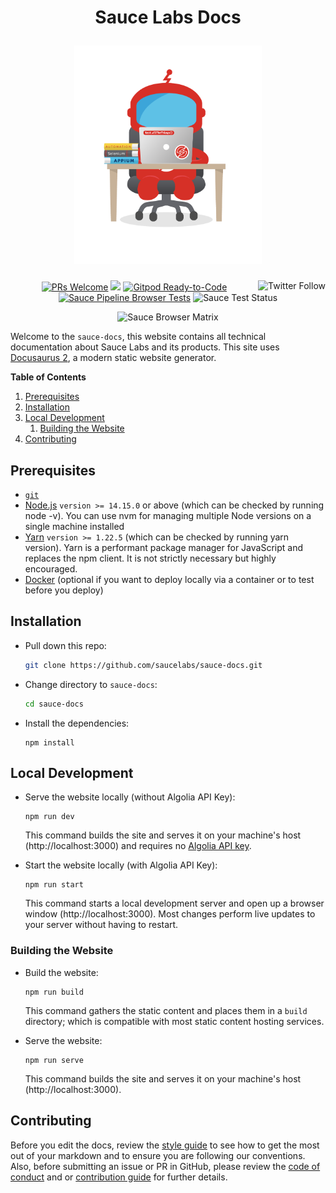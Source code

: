 <h1 align="center">
  <p align="center">Sauce Labs Docs</p>
  <a href="https://docs.saucelabs.com"><img src="/static/img/QA_Bot_EXPORT.png" alt="QA Sauce Bot" width="300"> </a>
</h1>

<p align="center">
  <a href="https://twitter.com/saucelabs"><img src="https://img.shields.io/twitter/follow/saucelabs.svg?style=social" align="right" alt="Twitter Follow"/></a>
  <a href="./docs/contributing.md"><img src="https://img.shields.io/badge/PRs-welcome-brightgreen.svg" alt="PRs Welcome"></a>
  <a href="#license"><img src="https://img.shields.io/github/license/sourcerer-io/hall-of-fame.svg?colorB=ff0000"></a>
  <a href="https://gitpod.io/#https://github.com/saucelabs/sauce-docs"><img src="https://img.shields.io/badge/Gitpod-Ready--to--Code-blue?logo=gitpod" alt="Gitpod Ready-to-Code"/></a>
  <a href="https://github.com/saucelabs/sauce-docs/workflows/Sauce%20Pipeline%20Browser%20Tests"><img src="https://github.com/saucelabs/sauce-docs/workflows/Sauce%20Pipeline%20Browser%20Tests/badge.svg" alt= "Sauce Pipeline Browser Tests"/></a>
  <img src=https://app.saucelabs.com/buildstatus/saucy-docs?auth=495eb49379a16a1e211eb5d27444fa76" alt= "Sauce Test Status"/>

</p>

<p align="center">
	<img src=https://app.saucelabs.com/browser-matrix/saucy-docs.svg?auth=495eb49379a16a1e211eb5d27444fa76" alt= "Sauce Browser Matrix"/>
</p>

Welcome to the `sauce-docs`, this website contains all technical documentation about Sauce Labs and its products. This site uses [Docusaurus 2](https://v2.docusaurus.io/), a modern static website generator.

__Table of Contents__

1. [Prerequisites](#prerequisites)
2. [Installation](#installation)
3. [Local Development](#local-development)
	1. [Building the Website](#building-the-website)
5. [Contributing](#contributing)

## Prerequisites

* [`git`](https://git-scm.com/downloads)
* [Node.js](https://nodejs.org/en/download/) `version >= 14.15.0` or above (which can be checked by running node -v). You can use nvm for managing multiple Node versions on a single machine installed
* [Yarn](https://yarnpkg.com/en/) `version >= 1.22.5` (which can be checked by running yarn version). Yarn is a performant package manager for JavaScript and replaces the npm client. It is not strictly necessary but highly encouraged.
* [Docker](https://docs.docker.com/get-docker/) (optional if you want to deploy locally via a container or to test before you deploy)

## Installation

* Pull down this repo:

	```bash
	git clone https://github.com/saucelabs/sauce-docs.git
	```

* Change directory to `sauce-docs`:

    ```bash
    cd sauce-docs
    ```

* Install the dependencies:

	```
	npm install
	```

## Local Development

* Serve the website locally (without Algolia API Key):

   ```
   npm run dev
   ```

	This command builds the site and serves it on your machine's host (http://localhost:3000) and requires no [Algolia API key](https://docusaurus.io/docs/search#connecting-algolia).

* Start the website locally (with Algolia API Key):

	```
	npm run start
	```

	This command starts a local development server and open up a browser window (http://localhost:3000). Most changes perform live updates to your server without having to restart.

### Building the Website

* Build the website:

	```
	npm run build
	```

	This command gathers the static content and places them in a `build` directory; which is compatible with most static content hosting services.

* Serve the website:

	```
	npm run serve
	```

	This command builds the site and serves it on your machine's host (http://localhost:3000).



## Contributing

Before you edit the docs, review the [style guide](https://docs.saucelabs.com/contributing/style-guide/) to see
how to get the most out of your markdown and to ensure you are following our conventions.
Also, before submitting an issue or PR in GitHub, please review the
[code of conduct](https://docs.saucelabs.com/contributing/code-of-conduct) and or
[contribution guide](https://docs.saucelabs.com/contributing) for further details.
